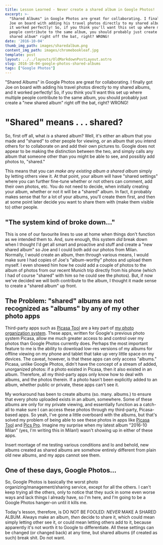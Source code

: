 ```yaml
---
title: Lesson Learned - Never create a shared album in Google Photos!
excerpt: >-
  "Shared Albums" in Google Photos are great for collaborating. I finally got
  Joe on board with adding his travel photos directly to my shared albums, and
  it worked perfectly! So, if you think you'll want this set up where multiple
  people contribute to the same album, you should probably just create a "new
  shared album" right off the bat, right? WRONG!
date: '2016-10-04'
thumb_img_path: images/sharedalbum.png
content_img_path: images/chromebookleaf.jpg
template: post
layout: ../../layouts/OldMarkdownPostLayout.astro
slug: 2016-10-04-google-photos-shared-albums
tags: ["Google Photos"]
---
```

"Shared Albums" in Google Photos are great for collaborating. I finally got Joe on board with adding his travel photos directly to my shared albums, and it worked perfectly! So, if you think you'll want this set up where multiple people contribute to the same album, you should probably just create a "new shared album" right off the bat, right? WRONG!
<!-- more -->
<h1>"Shared" means . . . shared?</h1>

So, first off all, what *is* a shared album? Well, it's either an album that you made and "shared" to other people for viewing, *or* an album that you intend others for to collaborate on and add their own pictures to. Google does not appear to be making the distinction between the two, and simply calls any album that someone other than you might be able to see, and possibly add photos to, "shared."

This means that you can *make any existing album a shared album* simply by letting others view it. At that point, your album will have "shared settings" where you can further fine-tune whether or not others can comment, add their own photos, etc. You do not need to decide, when initially creating your album, whether or not it will be a "shared" album. In fact, it probably makes sense that for a lot of your albums, you'll create them first, and then at some point later decide you want to share them with (make them visible to) other people.

<h2>"The system kind of broke down..."</h2>

This is one of our favourite lines to use at home when things don't function as we intended them to. And, sure enough, this system *did* break down when I thought I'd get all smart and proactive and stuff and create a "new shared album" so Joe and I could both add our photos from Milan. Normally, I would create an album, then through various means, I would make sure I had copies of Joe's "album-worthy" photos and upload them myself. I even showed him how he could add a couple of photos to the album of photos from our recent Munich trip directly from his phone (which I had of course "shared" with him so he could see the photos). But, if now we've decided we will both contribute to the album, I thought it made sense to create a "shared album" up front.

<h2>The Problem: "shared" albums are not recognized as "albums" by any of my other photo apps</h2>

Third-party apps such as <a href="https://play.google.com/store/apps/details?id=larry.zou.colorfullife">Picasa Tool</a> are a key part of <a href="{{ root_url }}/2016/03/28/photo-organization-workflow/">my photo organization system</a>. These apps, written for Google's previous photo system Picasa, allow me much greater access to and control over my photos than Google Photos currently does. Perhaps the most important feature to me is the ability to download low-res versions of my albums for offline viewing on my phone and tablet that take up very little space on my devices. The caveat, however, is that these apps can only access "albums." Picasa, unlike Google Photos, didn't have the concept of a stream of added, unorganized photos: if a photo existed in Picasa, then it also existed in an album. Therefore, all my third-party apps only know how to deal with albums, and the photos therein. If a photo hasn't been explicitly added to an album, whether public or private, these apps can't see it.

My workaround has been to create albums (so. many. albums.) to ensure that every photo uploaded exists in an album, somewhere. Some of these albums are only for my private viewing, and essentially function as a catch-all to make sure I can access these photos through my third-party, Picasa-based apps. So yeah, I've gone a little overboard with the albums, but that's solved my problem of being able to see these photos in apps like <a href="https://play.google.com/store/apps/details?id=larry.zou.colorfullife">Picasa Tool</a> and <a href="https://play.google.com/store/apps/details?id=com.imprologic.micasa">Pics Pro</a>. Imagine my surprise when my latest album  "2016-10 Milan" (yes, I'm writing this in Milan!) wasn't showing up in either of these apps.

Insert montage of me testing various conditions and lo and behold, new albums created as shared albums are somehow entirely different from plain old new albums, and my apps cannot see them.


<h2>One of these days, Google Photos...</h2>

So, Google Photos is basically the worst photo organizing/management/sharing service, except for all the others. I can't keep trying all the others, only to notice that they suck in some even worse ways and lack things I already have, so I'm here, and I'm going to be a Google Photos hanger-on until it kills me.

Today's lesson, therefore, is DO NOT BE FOOLED: *NEVER* MAKE A SHARED ALBUM. Always make an album, *then* decide to share it, which could mean simply letting other see it, or could mean letting others add to it, because apparently it's not worth it to Google to differentiate. All these settings can be changed (or changed back) at any time, but shared albums (if created as such) break shit. Do not want.
